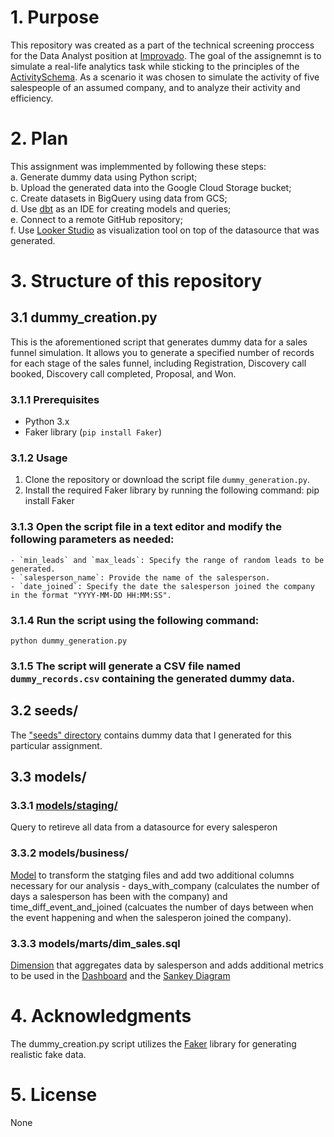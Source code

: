 # 1. Purpose
This repository was created as a part of the technical screening proccess for the Data Analyst position at [Improvado](improvado.io).
The goal of the assignemnt is to simulate a real-life analytics task while sticking to the principles of the [ActivitySchema](https://github.com/ActivitySchema/ActivitySchema.git). As a scenario it was chosen to simulate the activity of five salespeople of an assumed company, and to analyze their activity and efficiency.

# 2. Plan
This assignment was implemmented by following these steps:<br />
  a. Generate dummy data using Python script;<br />
  b. Upload the generated data into the Google Cloud Storage bucket;<br />
  c. Create datasets in BigQuery using data from GCS;<br />
  d. Use [dbt](cloud.dbt.com) as an IDE for creating models and queries;<br />
  e. Connect to a remote GitHub repository;<br />
  f. Use [Looker Studio](http://lookerstudio.google.com/) as visualization tool on top of the datasource that was generated.<br />

# 3. Structure of this repository
## 3.1 dummy_creation.py
This is the aforementioned script that generates dummy data for a sales funnel simulation. It allows you to generate a specified number of records for each stage of the sales funnel, including Registration, Discovery call booked, Discovery call completed, Proposal, and Won.

  ### 3.1.1 Prerequisites
  - Python 3.x
  - Faker library (`pip install Faker`)

  ### 3.1.2 Usage
  1. Clone the repository or download the script file `dummy_generation.py`.
  2. Install the required Faker library by running the following command:
  pip install Faker

  ### 3.1.3 Open the script file in a text editor and modify the following parameters as needed:
    - `min_leads` and `max_leads`: Specify the range of random leads to be generated.
    - `salesperson_name`: Provide the name of the salesperson.
    - `date_joined`: Specify the date the salesperson joined the company in the format "YYYY-MM-DD HH:MM:SS".

  ### 3.1.4 Run the script using the following command:

    python dummy_generation.py

  ### 3.1.5 The script will generate a CSV file named `dummy_records.csv` containing the generated dummy data.

## 3.2 seeds/
The ["seeds" directory](seeds) contains dummy data that I generated for this particular assignment.

## 3.3 models/
  ### 3.3.1 [models/staging/](models/staging)
  Query to retireve all data from a datasource for every salesperon

  ### 3.3.2 models/business/
  [Model](models/business) to transform the statging files and add two additional columns necessary for our analysis - days_with_company (calculates the number of days a salesperson has been with the company) and time_diff_event_and_joined (calcuates the number of days between when the event happening and when the salesperon joined the company).

  ### 3.3.3 models/marts/dim_sales.sql
  [Dimension](models/marts/dim_sales.sql) that aggregates data by salesperson and adds additional metrics to be used in the [Dashboard](https://lookerstudio.google.com/reporting/e34bf8c9-5712-4719-a831-8e538a0a4c98) and the [Sankey Diagram](https://lookerstudio.google.com/reporting/9875fcd4-ad36-45f5-82c3-6839b4de4dfa)

# 4. Acknowledgments
The dummy_creation.py script utilizes the [Faker](https://faker.readthedocs.io/) library for generating realistic fake data.

# 5. License
None
